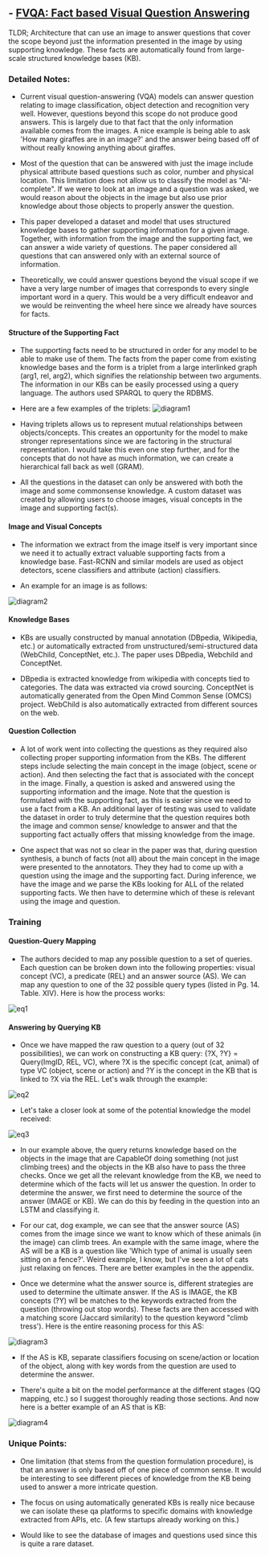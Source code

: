 ## - [FVQA: Fact based Visual Question Answering](https://arxiv.org/abs/1606.05433)

TLDR; Architecture that can use an image to answer questions that cover the scope beyond just the information presented in the image by using supporting knowledge. These facts are automatically found from large-scale structured knowledge bases (KB). 

### Detailed Notes:
- Current visual question-answering (VQA) models can answer question relating to image classification, object detection and recognition very well. However, questions beyond this scope do not produce good answers. This is largely due to that fact that the only information available comes from the images. A nice example is being able to ask 'How many giraffes are in an image?' and the answer being based off of without really knowing anything about giraffes. 

- Most of the question that can be answered with just the image include physical attribute based questions such as color, number and physical location. This limitation does not allow us to classify the model as "AI-complete". If we were to look at an image and a question was asked, we would reason about the objects in the image but also use prior knowledge about those objects to properly answer the question. 

- This paper developed a dataset and model that uses structured knowledge bases to gather supporting information for a given image. Together, with information from the image and the supporting fact, we can answer a wide variety of questions. The paper considered all questions that can answered only with an external source of information.

- Theoretically, we could answer questions beyond the visual scope if we have a very large number of images that corresponds to every single important word in a query. This would be a very difficult endeavor and we would be reinventing the wheel here since we already have sources for facts.

#### Structure of the Supporting Fact
- The supporting facts need to be structured in order for any model to be able to make use of them. The facts from the paper come from existing knowledge bases and the form is a triplet from a large interlinked graph (arg1, rel, arg2), which signifies the relationship between two arguments. The information in our KBs can be easily processed using a query language. The authors used SPARQL to query the RDBMS. 

- Here are a few examples of the triplets:
![diagram1](images/fvqa/diagram1.png)

- Having triplets allows us to represent mutual relationships between objects/concepts. This creates an opportunity for the model to make stronger representations since we are factoring in the structural representation. I would take this even one step further, and for the concepts that do not have as much information, we can create a hierarchical fall back as well (GRAM).

- All the questions in the dataset can only be answered with both the image and some commonsense knowledge. A custom dataset was created by allowing users to choose images, visual concepts in the image and supporting fact(s). 

#### Image and Visual Concepts
- The information we extract from the image itself is very important since we need it to actually extract valuable supporting facts from a knowledge base. Fast-RCNN and similar models are used as object detectors, scene classifiers and attribute (action) classifiers.

- An example for an image is as follows:

![diagram2](images/fvqa/diagram2.png)

#### Knowledge Bases
- KBs are usually constructed by manual annotation (DBpedia, Wikipedia, etc.) or automatically extracted from unstructured/semi-structured data (WebChild, ConceptNet, etc.). The paper uses DBpedia, Webchild and ConceptNet.

- DBpedia is extracted knowledge from wikipedia with concepts tied to categories. The data was extracted via crowd sourcing. ConceptNet is automatically generated from the Open Mind Common Sense (OMCS) project. WebChild is also automatically extracted from different sources on the web.

#### Question Collection

- A lot of work went into collecting the questions as they required also collecting proper supporting information from the KBs. The different steps include selecting the main concept in the image (object, scene or action). And then selecting the fact that is associated with the concept in the image. Finally, a question is asked and answered using the supporting information and the image. Note that the question is formulated with the supporting fact, as this is easier since we need to use a fact from a KB. An additional layer of testing was used to validate the dataset in order to truly determine that the question requires both the image and common sense/ knowledge to answer and that the supporting fact actually offers that missing knowledge from the image. 

- One aspect that was not so clear in the paper was that, during question synthesis, a bunch of facts (not all) about the main concept in the image were presented to the annotators. They they had to come up with a question using the image and the supporting fact. During inference, we have the image and we parse the KBs looking for ALL of the related supporting facts. We then have to determine which of these is relevant using the image and question. 

### Training

#### Question-Query Mapping

- The authors decided to map any possible question to a set of queries. Each question can be broken down into the following properties: visual concept (VC), a predicate (REL) and an answer source (AS). We can map any question to one of the 32 possible query types (listed in Pg. 14. Table. XIV). Here is how the process works:

![eq1](images/fvqa/eq1.png)

#### Answering by Querying KB

- Once we have mapped the raw question to a query (out of 32 possibilities), we can work on constructing a KB query: {?X, ?Y} = Query(ImgID, REL, VC), where ?X is the specific concept (cat, animal) of type VC (object, scene or action) and ?Y is the concept in the KB that is linked to ?X via the REL. Let's walk through the example:

![eq2](images/fvqa/eq2.png)

- Let's take a closer look at some of the potential knowledge the model received:

![eq3](images/fvqa/eq3.png)

- In our example above, the query returns knowledge based on the objects in the image that are CapableOf doing something (not just climbing trees) and the objects in the KB also have to pass the three checks. Once we get all the relevant knowledge from the KB, we need to determine which of the facts will let us answer the question. In order to determine the answer, we first need to determine the source of the answer (IMAGE or KB). We can do this by feeding in the question into an LSTM and classifying it.

- For our cat, dog example, we can see that the answer source (AS) comes from the image since we want to know which of these animals (in the image) can climb trees. An example with the same image, where the AS will be a KB is a question like 'Which type of animal is usually seen sitting on a fence?'. Weird example, I know, but I've seen a lot of cats just relaxing on fences. There are better examples in the the appendix.

- Once we determine what the answer source is, different strategies are used to determine the ultimate answer. If the AS is IMAGE, the KB concepts (?Y) wll be matches to the keywords extracted from the question (throwing out stop words). These facts are then accessed with a matching score (Jaccard similarity) to the question keyword "climb tress'). Here is the entire reasoning process for this AS:

![diagram3](images/fvqa/diagram3.png)

- If the AS is KB, separate classifiers focusing on scene/action or location of the object, along with key words from the question are used to determine the answer. 

- There's quite a bit on the model performance at the different stages (QQ mapping, etc.) so I suggest thoroughly reading those sections. And now here is a better example of an AS that is KB:

![diagram4](images/fvqa/diagram4.png)

### Unique Points:

- One limitation (that stems from the question formulation procedure), is that an answer is only based off of one piece of common sense. It would be interesting to see different pieces of knowledge from the KB being used to answer a more intricate question.

- The focus on using automatically generated KBs is really nice because we can isolate these qa platforms to specific domains with knowledge extracted from APIs, etc. (A few startups already working on this.)

- Would like to see the database of images and questions used since this is quite a rare dataset.


